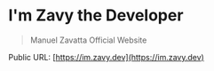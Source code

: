 # I'm Zavy the Developer
> Manuel Zavatta Official Website

Public URL: [https://im.zavy.dev](https://im.zavy.dev)
